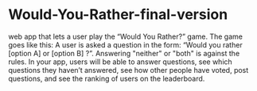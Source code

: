 # Would-You-Rather-final-version
web app that lets a user play the “Would You Rather?” game. The game goes like this: A user is asked a question in the form: “Would you rather [option A] or [option B] ?”. Answering "neither" or "both" is against the rules.  In your app, users will be able to answer questions, see which questions they haven’t answered, see how other people have voted, post questions, and see the ranking of users on the leaderboard.

